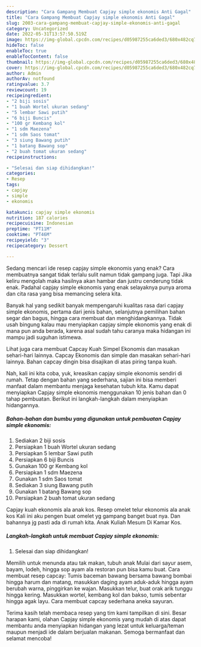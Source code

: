 ```yaml
---
description: "Cara Gampang Membuat Capjay simple ekonomis Anti Gagal"
title: "Cara Gampang Membuat Capjay simple ekonomis Anti Gagal"
slug: 2003-cara-gampang-membuat-capjay-simple-ekonomis-anti-gagal
category: Uncategorized
date: 2022-05-31T13:57:50.519Z
image: https://img-global.cpcdn.com/recipes/d05987255ca6ded3/680x482cq70/capjay-simple-ekonomis-foto-resep-utama.jpg
hideToc: false
enableToc: true
enableTocContent: false
thumbnail: https://img-global.cpcdn.com/recipes/d05987255ca6ded3/680x482cq70/capjay-simple-ekonomis-foto-resep-utama.jpg
cover: https://img-global.cpcdn.com/recipes/d05987255ca6ded3/680x482cq70/capjay-simple-ekonomis-foto-resep-utama.jpg
author: Admin
authorAv: notfound
ratingvalue: 3.7
reviewcount: 19
recipeingredient:
- "2 biji sosis"
- "1 buah Wortel ukuran sedang"
- "5 lembar Sawi putih"
- "6 biji Buncis"
- "100 gr Kembang kol"
- "1 sdm Maezena"
- "1 sdm Saos tomat"
- "3 siung Bawang putih"
- "1 batang Bawang sop"
- "2 buah tomat ukuran sedang"
recipeinstructions:

- "Selesai dan siap dihidangkan!"
categories:
- Resep
tags:
- capjay
- simple
- ekonomis

katakunci: capjay simple ekonomis 
nutrition: 187 calories
recipecuisine: Indonesian
preptime: "PT11M"
cooktime: "PT46M"
recipeyield: "3"
recipecategory: Dessert

---
```



Sedang mencari ide resep capjay simple ekonomis yang enak? Cara membuatnya sangat tidak terlalu sulit namun tidak gampang juga. Tapi Jika keliru mengolah maka hasilnya akan hambar dan justru cenderung tidak enak. Padahal capjay simple ekonomis yang enak selayaknya punya aroma dan cita rasa yang bisa memancing selera kita.


Banyak hal yang sedikit banyak mempengaruhi kualitas rasa dari capjay simple ekonomis, pertama dari jenis bahan, selanjutnya pemilihan bahan segar dan bagus, hingga cara membuat dan menghidangkannya. Tidak usah bingung kalau mau menyiapkan capjay simple ekonomis yang enak di mana pun anda berada, karena asal sudah tahu caranya maka hidangan ini mampu jadi suguhan istimewa.

Lihat juga cara membuat Capcay Kuah Simpel Ekonomis dan masakan sehari-hari lainnya. Capcay Ekonomis dan simple dan masakan sehari-hari lainnya. Bahan capcay dingin bisa disajikan di atas piring tanpa kuah.


Nah, kali ini kita coba, yuk, kreasikan capjay simple ekonomis sendiri di rumah. Tetap dengan bahan yang sederhana, sajian ini bisa memberi manfaat dalam membantu menjaga kesehatan tubuh kita. Kamu dapat menyiapkan Capjay simple ekonomis menggunakan 10 jenis bahan dan 0 tahap pembuatan. Berikut ini langkah-langkah dalam menyiapkan hidangannya.

<!--inarticleads1-->

##### Bahan-bahan dan bumbu yang digunakan untuk pembuatan Capjay simple ekonomis:

1. Sediakan 2 biji sosis
1. Persiapkan 1 buah Wortel ukuran sedang
1. Persiapkan 5 lembar Sawi putih
1. Persiapkan 6 biji Buncis
1. Gunakan 100 gr Kembang kol
1. Persiapkan 1 sdm Maezena
1. Gunakan 1 sdm Saos tomat
1. Sediakan 3 siung Bawang putih
1. Gunakan 1 batang Bawang sop
1. Persiapkan 2 buah tomat ukuran sedang


Capjay kuah ekonomis ala anak kos. Resep omelet telur ekonomis ala anak kos Kali ini aku pengen buat omelet yg gampang banget buat nya. Dan bahannya jg pasti ada di rumah kita. Anak Kuliah Mesum Di Kamar Kos. 

<!--inarticleads2-->

##### Langkah-langkah untuk membuat Capjay simple ekonomis:


1. Selesai dan siap dihidangkan!

Memilih untuk menunda atau tak makan, tubuh anak Mulai dari sayur asem, bayam, lodeh, hingga sop ayam ala restoran pun bisa kamu buat. Cara membuat resep capcay: Tumis baceman bawang bersama bawang bombai hingga harum dan matang, masukkan daging ayam aduk-aduk hingga ayam berubah warna, pinggirkan ke wajan. Masukkan telur, buat orak arik tunggu hingga kering. Masukkan wortel, kembang kol dan bakso, tumis sebentar hingga agak layu. Cara membuat capcay sederhana aneka sayuran. 

Terima kasih telah membaca resep yang tim kami tampilkan di sini. Besar harapan kami, olahan Capjay simple ekonomis yang mudah di atas dapat membantu anda menyiapkan hidangan yang lezat untuk keluarga/teman maupun menjadi ide dalam berjualan makanan. Semoga bermanfaat dan selamat mencoba!
